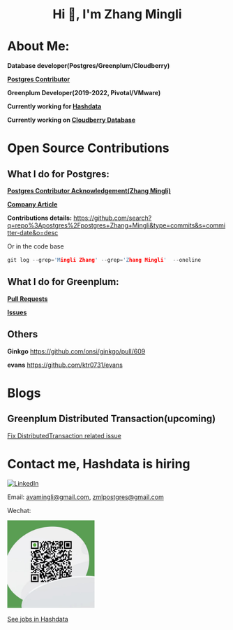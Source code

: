 
<h1 align="center">Hi 👋, I'm Zhang Mingli</h1>

#  About Me:

**Database developer(Postgres/Greenplum/Cloudberry)**

**[Postgres Contributor](https://www.postgresql.org/docs/current/release-15.html#RELEASE-15-ACKNOWLEDGEMENTS)**

**Greenplum Developer(2019-2022, Pivotal/VMware)**

**Currently working for [Hashdata](https://www.hashdata.xyz/)**

**Currently working on [Cloudberry Database](https://github.com/cloudberrydb/cloudberrydb)**


# Open Source Contributions

## What I do for Postgres: 

**[Postgres Contributor Acknowledgement(Zhang Mingli)](https://www.postgresql.org/docs/current/release-15.html#RELEASE-15-ACKNOWLEDGEMENTS)**

**[Company Article](https://mp.weixin.qq.com/s/EqNQxY9GHYuPIAmYv1WM6g)**

**Contributions details:** https://github.com/search?q=repo%3Apostgres%2Fpostgres+Zhang+Mingli&type=commits&s=committer-date&o=desc

Or in the code base
```c
git log --grep='Mingli Zhang' --grep='Zhang Mingli'  --oneline
```

## What I do for Greenplum:

**[Pull Requests](https://github.com/greenplum-db/gpdb/pulls?q=is%3Apr+author%3Aavamingli+)**

**[Issues](https://github.com/greenplum-db/gpdb/issues?q=is%3Aissue+author%3Aavamingli+)**

## Others

**Ginkgo** https://github.com/onsi/ginkgo/pull/609

**evans** https://github.com/ktr0731/evans

# Blogs 

## Greenplum Distributed Transaction(upcoming)
[Fix DistributedTransaction related issue](https://github.com/greenplum-db/gpdb/pull/13810)


# Contact me, Hashdata is hiring

[![LinkedIn](https://img.shields.io/badge/LinkedIn-%230077B5.svg?logo=linkedin&logoColor=white)](https://linkedin.com/in/zml) 

Email: avamingli@gmail.com, zmlpostgres@gmail.com

Wechat:

<img src="./wechat.jpeg" width="200" height="200">

[See jobs in Hashdata](https://app.mokahr.com/social-recruitment/hashdata/58043#/jobs?zhineng=84985)

<!--
### 🔝 Top Contributed Repo
![](https://github-contributor-stats.vercel.app/api?username=avamingli&limit=5&theme=dark&combine_all_yearly_contributions=true)

-->
<!--
; # 📊 GitHub Stats:
; ![](https://github-readme-stats.vercel.app/api?username=avamingli&theme=dark&hide_border=false&include_all_commits=true&count_private=true)<br/>
; ![](https://github-readme-streak-stats.herokuapp.com/?user=avamingli&theme=dark&hide_border=false)<br/>
; ![](https://github-readme-stats.vercel.app/api/top-langs/?username=avamingli&theme=dark&hide_border=false&include_all_commits=true&count_private=true&layout=compact)
; 

---
[![](https://visitcount.itsvg.in/api?id=avamingli&icon=0&color=0)](https://visitcount.itsvg.in)
-->

<!-- Proudly created with GPRM ( https://gprm.itsvg.in ) -->
